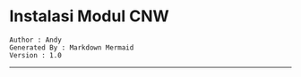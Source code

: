 # Instalasi Modul CNW

	Author : Andy
	Generated By : Markdown Mermaid
	Version : 1.0


---   

<!--stackedit_data:
eyJoaXN0b3J5IjpbMTAyNTA3NDE5MV19
-->